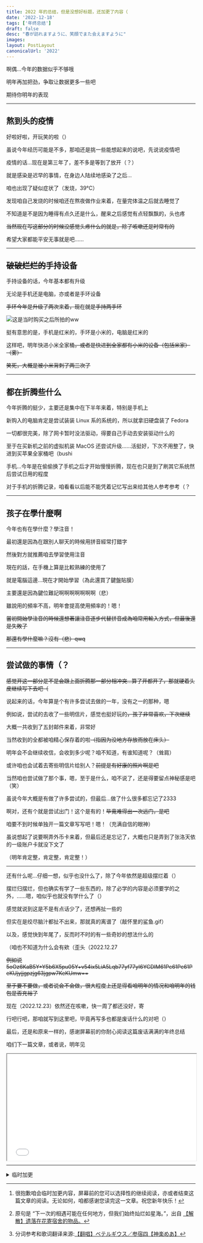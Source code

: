 ```yaml
---
title: 2022 年的总结，但是没想好标题，还加更了内容（
date: '2022-12-18'
tags: ['年终总结']
draft: false
desc: "春が訪れますように、笑顔でまた会えますように"
images: 
layout: PostLayout
canonicalUrl: '2022'
---
```


啊偶…今年的数据似乎不够哦

明年再加把劲，争取让数据更多一些吧

期待你明年的表现

---

## 熬到头的疫情

好啦好啦，开玩笑的啦（）

虽说今年经历可能是不多，那咱还是挑一些能想起来的说吧，先说说疫情吧

疫情的话…现在是第三年了，差不多是等到了放开（？）

就是感染是迟早的事情，在身边人陆续地感染了之后…

咱也出现了疑似症状了（发烧，39℃）

发现咱自己发烧的时候咱还在熬夜做作业来着，在量完体温之后就去睡觉了

不知道是不是因为睡得有点久还是什么，醒来之后感觉有点轻飘飘的，头也疼

~~当然现在写这部分的时候没感觉头疼什么的就是，除了咳嗽还是时常有的~~

希望大家都能平安无事就是吧......

---

## ~~破破烂烂的~~手持设备

手持设备的话，今年基本都有升级

无论是手机还是电脑，亦或者是手环设备

~~手环今年是升级了两次来着，现在就是手持两手环~~

![这是当时购买之后所拍的ww](/static/blog/2022/Untitled.png)

挺有意思的是，手机是红米的，手环是小米的，电脑是红米的

这样吧，明年快进小米全家桶~~，或者是快进到全家都有小米的设备（包括米家）（雾）~~

~~笑死，大概是被小米背刺了两三次了~~

---

## 都在折腾些什么

今年折腾的挺少，主要还是集中在下半年来着，特别是手机上

新购入的电脑肯定是尝试装装 Linux 系的系统的，所以就拿旧硬盘装了 Fedora

一切都很完美，除了网卡暂时没法驱动，得要自己手动去安装驱动什么的

至于在买新机之前的虚拟机装 MacOS 还尝试升级……活挺好，下次不用整了，快进到买苹果全家桶吧（bushi

手机…今年是在偷偷换了手机之后才开始慢慢折腾，现在也只是到了刷其它系统然后尝试日用的程度

对于手机的折腾记录，咱看看以后能不能凭着记忆写出来给其他人参考参考（？

---

## 孩子在學什麼啊

今年也有在學什麼？學注音！

最初還是因為在跟別人聊天的時候用拼音經常打錯字

然後對方就推薦咱去學習使用注音

現在的話，在手機上算是比較熟練的使用了

就是電腦這邊…現在才開始學習（為此還買了鍵盤貼膜）

主要還是因為鍵位難記啊啊啊啊啊啊啊（悲）

雖說用的頻率不高，明年會提高使用頻率的！嗯！

~~當初開始學注音的時候還想著讓注音逐步代替拼音成為咱常用輸入方式，但最後還是失敗了~~

~~那還有學什麼嘛？沒有（悲）qwq~~

---

## 尝试做的事情（？

~~感觉开这一部分是不是会跟上面折腾那一部分相冲突...算了开都开了，那就硬着头皮继续写下去吧（~~

说起来的话，今年算是个有许多尝试去做的一年，没有之一的那种，嗯

例如说，尝试的去收了一些明信片，感觉也挺好玩的~~，孩子非常喜欢，下次继续~~

大概一共收到了五封邮件来着，非常好

当然收到的全都被咱精心保存着的啦~~（指因为没地方存放而放在床头）~~

明年会不会继续收信，会收到多少呢？咱不知道，有谁知道呢？（耸肩）

或许咱也会试着去寄些明信片给别人？~~前提是有好康的照片啊是吧~~

当然咱也尝试做了那个事，嗯，至于是什么，咱不说了，还是得要留点神秘感是吧（笑）

虽说今年大概是有做了许多尝试的，但最后…做了什么很多都忘记了2333

啊对，还有个就是尝试出门！这个是有的！~~毕竟难得出一次远门，是吧~~

咱要不到时候单独开一篇文章写写吧！嗯！（充满自信的眼神）

虽说想起了说要啊弄外币卡来着，但最后还是忘记了，大概也只是弄到了张洛天依的一级账户卡就没下文了

（明年肯定整，肯定整，肯定整！）

---

还有什么呢…仔细一想，似乎也没什么了，除了今年依然是超级摆烂着（）

摆烂归摆烂，但也确实有学了一些东西的，除了必学的内容是必须要学的之外，……嗯，咱似乎也就没有学什么了（）

感觉就说到这是不是有点话少了，还想再扯一些的

但实在是绞尽脑汁都扯不出来，那就真的离谱了（敲怀里的鲨鱼.gif）

以及，感觉快到年尾了，反而时不时的有一些奇妙的想法什么的

（咱也不知道为什么会有欸（歪头（2022.12.27

~~例如说5oOz6KaB5Y+Y5b6X5pu05Y+v54ix5LiA5Lqb77yf77yI6YCDIM61Pc61Pc61PeKUjyjjgpzjg63jgpw7KeKUmw==~~

~~至于要不要做，或者说会不会做，很大程度上还是得看咱明年的情况和咱明年的钱包是否充裕了~~

现在（2022.12.23）依然还在咳嗽，快一周了都还没好，寄

行吧行吧，那咱就写到这里吧，毕竟再写多也都是废话什么的对吧（）

最后，还是和原来一样的，感谢屏幕前的你耐心阅读这篇废话满满的年终总结

咱们下一篇文章，或者说，明年见

<style>
    .iframe-container {
  /* 
  padding-top 为高/宽的值
  16:9 为 9/16=56.25%
  */
  padding-top: 56.25%;
  position: relative;
}
.iframe-container iframe {
   position: absolute;
   height: 100%;
   width: 100%;
   top: 0;
   left: 0;
}
</style>
<div class="iframe-container">
    <iframe src="//player.bilibili.com/player.html?aid=348819031&bvid=BV1JR4y1k7A4&cid=926763837&page=1" loading="lazy"></iframe>
</div>

---

<details>
<summary>临时加更</summary>

## 临时加更

这一部分是发布完文章后还想要继续更新的内容，为已阅读过的你方便辨识而新开段落[^1]

### 『到天空!』

在圣诞节那几天，咱在推特上留意到了一个推友，嗯，想要尝试逃离这个世界

虽说咱也挺担心，但碍于许多事情咱也只能希望奇迹能发生

奇迹是发生了，圣诞节以及后面的几次尝试（加上之前的一共是四次吧）都失败了

但这对已经有了『到天空!』这个决心的人来说，不会那么轻易放弃的

于是乎...2022年12月29日，随着定时推文的重新发送，她终究还是搭乘上了星空列车，开始了她的旅程了

这或许...是咱第一次经历这种场面吧

在加更之前，已经在推特上从他人途径确认过了，她已经离开了这个世界

终究啊（苦笑）

至于为什么要临时加更这一段，那是因为《寻梦环游记》里有这么的一句话

> 真正的死亡是世界上再没有一个人记得你。死亡不是生命的终点，遗忘才是。

愿我们不会遗忘，愿他们能在另外一边开心的活着

> 即便下一次相遇在任何地方，或者说没机会了
> 但我们始终灿烂如星海[^2]
> 作为一个熟悉的陌生网友，也只能以这种方式，向网线的另一边传达着自己的祝福与祝愿
> 
> 『到天空!』
> 「新年快乐」\
> 
> 晚安
> 2022.12.29 03:58（UTC+8)

加更时间：2022.12.29 14:59

在同一天，又有一个人踏上了她的旅程

> 僕ら  
> 我们
> 肩並べ 手取り合って
> 肩并着肩 双手紧握
> 進んでく
> 共同向前
> 辛い時だって 二人だって
> 即便难过 也要在一起
> 誓っただろう
> 我们发过誓的吧
> 遥か遠く終わらない
> 遥远深邃的
> べテルギウス (Betelgeuse)
> 参宿四
> 君にも見えるだろう
> 你也能看到吧
> 祈りが
> 那份祈愿
>
> —— ベテルギウス／参宿四[^3]

加更时间: 2022.12.30 - 2022.12.31

[^1]: 很抱歉咱会临时加更内容，屏幕前的您可以选择性的继续阅读，亦或者结束这篇文章的阅读。无论如何，咱都感谢您读完这一文章。祝您新年快乐！
[^2]: 原句是 “下一次的相遇可能在任何地方，但我们始终灿烂如星海。”，出自 [【解散】遗落在花寄宿舍的物品。](https://www.bilibili.com/read/cv10019394)
[^3]: 分词参考和歌词翻译来源:[【翻唱】ベテルギウス／参宿四【神楽めあ】](https://www.bilibili.com/video/BV1ur4y1J7ES)

</details>

